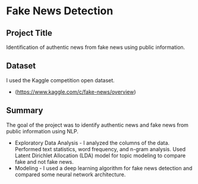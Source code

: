# Fake News Detection
 
## Project Title
Identification of authentic news from fake news using public information.
 
## Dataset
I used the Kaggle competition open dataset.
- (https://www.kaggle.com/c/fake-news/overview)



## Summary
The goal of the project was to identify authentic news and fake news from public information using NLP.
- Exploratory Data Analysis - I analyzed the columns of the data. Performed text statistics, word frequency, and n-gram analysis. Used Latent Dirichlet Allocation (LDA) model for  topic modeling to compare fake and not fake news.
- Modeling - I used a deep learning algorithm for fake news detection and compared some neural network architecture.


